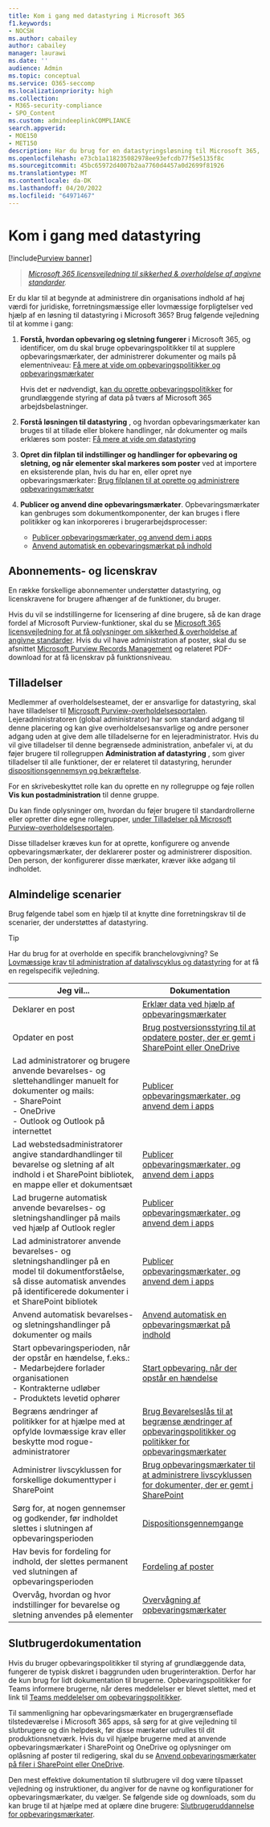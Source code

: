 ```yaml
---
title: Kom i gang med datastyring i Microsoft 365
f1.keywords:
- NOCSH
ms.author: cabailey
author: cabailey
manager: laurawi
ms.date: ''
audience: Admin
ms.topic: conceptual
ms.service: O365-seccomp
ms.localizationpriority: high
ms.collection:
- M365-security-compliance
- SPO_Content
ms.custom: admindeeplinkCOMPLIANCE
search.appverid:
- MOE150
- MET150
description: Har du brug for en datastyringsløsning til Microsoft 365, der administrerer indhold af høj værdi for juridiske, forretningsmæssige eller lovmæssige forpligtelser, men er du ikke sikker på, hvor du skal starte? Læs nogle praktiske retningslinjer for at komme i gang.
ms.openlocfilehash: e73cb1a118235082978ee93efcdb77f5e5135f8c
ms.sourcegitcommit: 45bc65972d4007b2aa7760d4457a0d2699f81926
ms.translationtype: MT
ms.contentlocale: da-DK
ms.lasthandoff: 04/20/2022
ms.locfileid: "64971467"
---
```

# <a name="get-started-with-records-management"></a>Kom i gang med datastyring

[!include[Purview banner](../includes/purview-rebrand-banner.md)]

>*[Microsoft 365 licensvejledning til sikkerhed & overholdelse af angivne standarder](/office365/servicedescriptions/microsoft-365-service-descriptions/microsoft-365-tenantlevel-services-licensing-guidance/microsoft-365-security-compliance-licensing-guidance).*

Er du klar til at begynde at administrere din organisations indhold af høj værdi for juridiske, forretningsmæssige eller lovmæssige forpligtelser ved hjælp af en løsning til datastyring i Microsoft 365? Brug følgende vejledning til at komme i gang:

1. **Forstå, hvordan opbevaring og sletning fungerer** i Microsoft 365, og identificer, om du skal bruge opbevaringspolitikker til at supplere opbevaringsmærkater, der administrerer dokumenter og mails på elementniveau: [Få mere at vide om opbevaringspolitikker og opbevaringsmærkater](retention.md)
    
    Hvis det er nødvendigt, [kan du oprette opbevaringspolitikker](create-retention-policies.md) for grundlæggende styring af data på tværs af Microsoft 365 arbejdsbelastninger.
    
2. **Forstå løsningen til datastyring** , og hvordan opbevaringsmærkater kan bruges til at tillade eller blokere handlinger, når dokumenter og mails erklæres som poster: [Få mere at vide om datastyring](records-management.md)

3. **Opret din filplan til indstillinger og handlinger for opbevaring og sletning, og når elementer skal markeres som poster** ved at importere en eksisterende plan, hvis du har en, eller opret nye opbevaringsmærkater: [Brug filplanen til at oprette og administrere opbevaringsmærkater](file-plan-manager.md)

4. **Publicer og anvend dine opbevaringsmærkater**. Opbevaringsmærkater kan genbruges som dokumentkomponenter, der kan bruges i flere politikker og kan inkorporeres i brugerarbejdsprocesser:

    - [Publicer opbevaringsmærkater, og anvend dem i apps](create-apply-retention-labels.md)
    - [Anvend automatisk en opbevaringsmærkat på indhold](apply-retention-labels-automatically.md)

## <a name="subscription-and-licensing-requirements"></a>Abonnements- og licenskrav

En række forskellige abonnementer understøtter datastyring, og licenskravene for brugere afhænger af de funktioner, du bruger.

Hvis du vil se indstillingerne for licensering af dine brugere, så de kan drage fordel af Microsoft Purview-funktioner, skal du se [Microsoft 365 licensvejledning for at få oplysninger om sikkerhed & overholdelse af angivne standarder](/office365/servicedescriptions/microsoft-365-service-descriptions/microsoft-365-tenantlevel-services-licensing-guidance/microsoft-365-security-compliance-licensing-guidance). Hvis du vil have administration af poster, skal du se afsnittet [Microsoft Purview Records Management](/office365/servicedescriptions/microsoft-365-service-descriptions/microsoft-365-tenantlevel-services-licensing-guidance/microsoft-365-security-compliance-licensing-guidance#microsoft-purview-records-management) og relateret PDF-download for at få licenskrav på funktionsniveau.

## <a name="permissions"></a>Tilladelser

Medlemmer af overholdelsesteamet, der er ansvarlige for datastyring, skal have tilladelser til <a href="https://go.microsoft.com/fwlink/p/?linkid=2077149" target="_blank">Microsoft Purview-overholdelsesportalen</a>. Lejeradministratoren (global administrator) har som standard adgang til denne placering og kan give overholdelsesansvarlige og andre personer adgang uden at give dem alle tilladelserne for en lejeradministrator. Hvis du vil give tilladelser til denne begrænsede administration, anbefaler vi, at du føjer brugere til rollegruppen **Administration af datastyring** , som giver tilladelser til alle funktioner, der er relateret til datastyring, herunder [dispositionsgennemsyn og bekræftelse](disposition.md).

For en skrivebeskyttet rolle kan du oprette en ny rollegruppe og føje rollen **Vis kun postadministration** til denne gruppe.

Du kan finde oplysninger om, hvordan du føjer brugere til standardrollerne eller opretter dine egne rollegrupper, [under Tilladelser på Microsoft Purview-overholdelsesportalen](microsoft-365-compliance-center-permissions.md).

Disse tilladelser kræves kun for at oprette, konfigurere og anvende opbevaringsmærkater, der deklarerer poster og administrerer disposition. Den person, der konfigurerer disse mærkater, kræver ikke adgang til indholdet.

## <a name="common-scenarios"></a>Almindelige scenarier

Brug følgende tabel som en hjælp til at knytte dine forretningskrav til de scenarier, der understøttes af datastyring.

> [!TIP]
> Har du brug for at overholde en specifik branchelovgivning? Se [Lovmæssige krav til administration af datalivscyklus og datastyring](retention-regulatory-requirements.md) for at få en regelspecifik vejledning.

|Jeg vil...|Dokumentation|
|----------------|---------------|
|Deklarer en post |[Erklær data ved hjælp af opbevaringsmærkater](declare-records.md)|
|Opdater en post |[Brug postversionsstyring til at opdatere poster, der er gemt i SharePoint eller OneDrive](record-versioning.md)|
|Lad administratorer og brugere anvende bevarelses- og slettehandlinger manuelt for dokumenter og mails: <br />- SharePoint <br />- OneDrive <br />- Outlook og Outlook på internettet|[Publicer opbevaringsmærkater, og anvend dem i apps](create-apply-retention-labels.md)|
|Lad webstedsadministratorer angive standardhandlinger til bevarelse og sletning af alt indhold i et SharePoint bibliotek, en mappe eller et dokumentsæt|[Publicer opbevaringsmærkater, og anvend dem i apps](create-apply-retention-labels.md)|
|Lad brugerne automatisk anvende bevarelses- og sletningshandlinger på mails ved hjælp af Outlook regler|[Publicer opbevaringsmærkater, og anvend dem i apps](create-apply-retention-labels.md)|
|Lad administratorer anvende bevarelses- og sletningshandlinger på en model til dokumentforståelse, så disse automatisk anvendes på identificerede dokumenter i et SharePoint bibliotek|[Publicer opbevaringsmærkater, og anvend dem i apps](create-apply-retention-labels.md)|
|Anvend automatisk bevarelses- og sletningshandlinger på dokumenter og mails |[Anvend automatisk en opbevaringsmærkat på indhold](apply-retention-labels-automatically.md)|
|Start opbevaringsperioden, når der opstår en hændelse, f.eks.:  <br />- Medarbejdere forlader organisationen <br />- Kontrakterne udløber <br />- Produktets levetid ophører| [Start opbevaring, når der opstår en hændelse](event-driven-retention.md)|
|Begræns ændringer af politikker for at hjælpe med at opfylde lovmæssige krav eller beskytte mod rogue-administratorer| [Brug Bevarelseslås til at begrænse ændringer af opbevaringspolitikker og politikker for opbevaringsmærkater](retention-preservation-lock.md)
|Administrer livscyklussen for forskellige dokumenttyper i SharePoint| [Brug opbevaringsmærkater til at administrere livscyklussen for dokumenter, der er gemt i SharePoint](auto-apply-retention-labels-scenario.md)|
|Sørg for, at nogen gennemser og godkender, før indholdet slettes i slutningen af opbevaringsperioden|[Dispositionsgennemgange](disposition.md#disposition-reviews) |
|Hav bevis for fordeling for indhold, der slettes permanent ved slutningen af opbevaringsperioden|[Fordeling af poster](disposition.md#disposition-of-records) |
| Overvåg, hvordan og hvor indstillinger for bevarelse og sletning anvendes på elementer | [Overvågning af opbevaringsmærkater](retention.md#monitoring-retention-labels) |

## <a name="end-user-documentation"></a>Slutbrugerdokumentation

Hvis du bruger opbevaringspolitikker til styring af grundlæggende data, fungerer de typisk diskret i baggrunden uden brugerinteraktion. Derfor har de kun brug for lidt dokumentation til brugerne. Opbevaringspolitikker for Teams informere brugerne, når deres meddelelser er blevet slettet, med et link til [Teams meddelelser om opbevaringspolitikker](https://support.microsoft.com/office/teams-messages-about-retention-policies-c151fa2f-1558-4cf9-8e51-854e925b483b).

Til sammenligning har opbevaringsmærkater en brugergrænseflade tilstedeværelse i Microsoft 365 apps, så sørg for at give vejledning til slutbrugere og din helpdesk, før disse mærkater udrulles til dit produktionsnetværk. Hvis du vil hjælpe brugerne med at anvende opbevaringsmærkater i SharePoint og OneDrive og oplysninger om oplåsning af poster til redigering, skal du se [Anvend opbevaringsmærkater på filer i SharePoint eller OneDrive](https://support.microsoft.com/office/apply-retention-labels-to-files-in-sharepoint-or-onedrive-11a6835b-ec9f-40db-8aca-6f5ef18132df).

Den mest effektive dokumentation til slutbrugere vil dog være tilpasset vejledning og instruktioner, du angiver for de navne og konfigurationer for opbevaringsmærkater, du vælger. Se følgende side og downloads, som du kan bruge til at hjælpe med at oplære dine brugere: [Slutbrugeruddannelse for opbevaringsmærkater](https://microsoft.github.io/ComplianceCxE/enduser/retention/).
